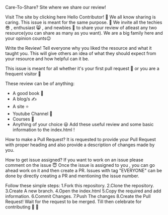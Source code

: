 Care-To-Share?
Site where we share our review!

Visit The site by clicking here
Hello Contributor! 👋
We all know sharing is caring. This issue is meant for the same purpose. 🌷 We invite all the techies 😎 , enthusiast 😸 , and newbies 🤩 to share your review of atleast any two resource(you can share as many as you want). We are a big family here and your opinion counts😉

Write the Review!
Tell everyone why you liked the resource and what it taught you. This will give others an idea of what they should expect from your resource and how helpful can it be.

This issue is meant for all whether it's your first pull request 🎊 or you are a frequent visitor 💃

These review can be of anything:

* A good book 📖
* A blog/s ✍️
* A site ⭐
* Youtube Channel 🤟
* Courses 🔢
* Anything of your choice 😃
Add these useful review and some basic information to the index.html !

How to make a Pull Request?
It is requested to provide your Pull Request with proper heading and also provide a description of changes made by you.

How to get issue assigned?
If you want to work on an issue please comment on the issue 😇 Once the issue is assigned to you , you can go ahead work on it and then create a PR. Issues with tag "EVERYONE" can be done by directly creating a PR and mentioning the issue number.

Follow these simple steps:
1.Fork this repository.
2.Clone the repository.
3.Create A new branch.
4.Open the index.html
5.Copy the required and add information.
6.Commit Changes.
7.Push The changes
8.Create the Pull Request!
Wait for the request to be merged. Till then celebrate for contributing 🥳 🥳
